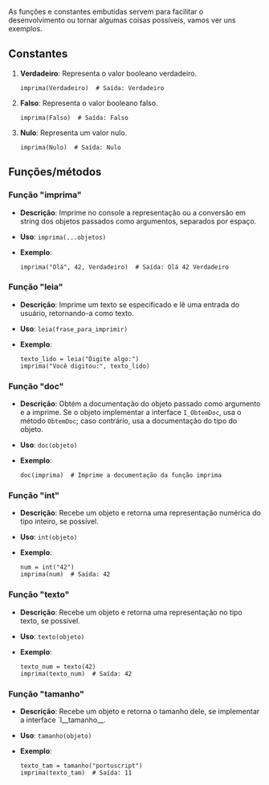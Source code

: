 As funções e constantes embutidas servem para facilitar o desenvolvimento ou tornar algumas coisas possíveis, vamos ver uns exemplos.


## Constantes

1.  **Verdadeiro**: Representa o valor booleano verdadeiro.
    ```ptst
    imprima(Verdadeiro)  # Saída: Verdadeiro
    ```
    
2.  **Falso**: Representa o valor booleano falso.
    ```ptst
    imprima(Falso)  # Saída: Falso
    ```
    
3.  **Nulo**: Representa um valor nulo.
    ```ptst
    imprima(Nulo)  # Saída: Nulo
    ```    

## Funções/métodos

### Função "imprima"

-   **Descrição**: Imprime no console a representação ou a conversão em string dos objetos passados como argumentos, separados por espaço.
-   **Uso**: `imprima(...objetos)`
-   **Exemplo**:
    
    ```ptst
    imprima("Olá", 42, Verdadeiro)  # Saída: Olá 42 Verdadeiro
    ```
    

### Função "leia"

-   **Descrição**: Imprime um texto se especificado e lê uma entrada do usuário, retornando-a como texto.
-   **Uso**: `leia(frase_para_imprimir)`
-   **Exemplo**:
    
    ```ptst
    texto_lido = leia("Digite algo:")
    imprima("Você digitou:", texto_lido)
    ```
    

### Função "doc"

-   **Descrição**: Obtém a documentação do objeto passado como argumento e a imprime. Se o objeto implementar a interface `I_ObtemDoc`, usa o método `ObtemDoc`; caso contrário, usa a documentação do tipo do objeto.
-   **Uso**: `doc(objeto)`
-   **Exemplo**:
    
    ```ptst
    doc(imprima)  # Imprime a documentação da função imprima
    ```
    

### Função "int"

-   **Descrição**: Recebe um objeto e retorna uma representação numérica do tipo inteiro, se possível.
-   **Uso**: `int(objeto)`
-   **Exemplo**:
    
    ```ptst
    num = int("42")  
    imprima(num)  # Saída: 42
    ```
    

### Função "texto"

-   **Descrição**: Recebe um objeto e retorna uma representação no tipo texto, se possível.
-   **Uso**: `texto(objeto)`
-   **Exemplo**:
    
    ```ptst
    texto_num = texto(42)
    imprima(texto_num)  # Saída: 42
    ```
    

### Função "tamanho"

-   **Descrição**: Recebe um objeto e retorna o tamanho dele, se implementar a interface `I__tamanho__.
-   **Uso**: `tamanho(objeto)`
-   **Exemplo**:
    
    ```ptst
    texto_tam = tamanho("portuscript")
    imprima(texto_tam)  # Saída: 11
    ```